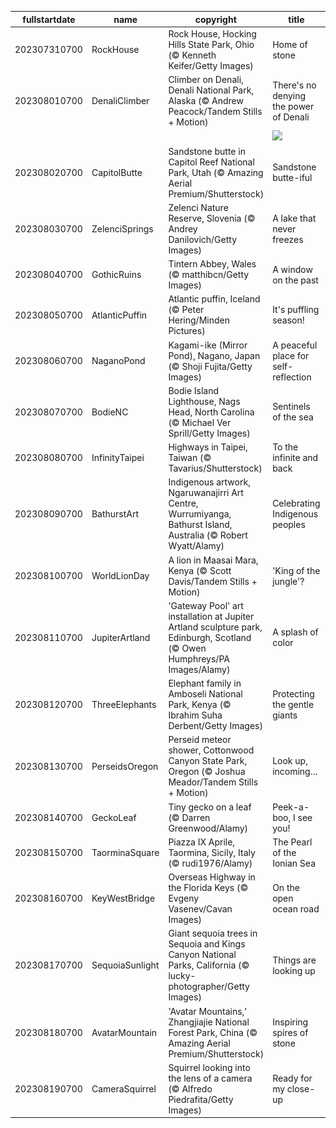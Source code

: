 |fullstartdate|name|copyright|title|image|
|--|--|--|--|--|
202307310700|RockHouse|Rock House, Hocking Hills State Park, Ohio (© Kenneth Keifer/Getty Images)|Home of stone|![](/en-US/2023/08/202307310700RockHouse.jpg)|
202308010700|DenaliClimber|Climber on Denali, Denali National Park, Alaska (© Andrew Peacock/Tandem Stills + Motion)|There's no denying the power of Denali|![](/en-US/2023/08/202308010700DenaliClimber.jpg)|
||||![](/en-US/2023/08/.jpg)|
202308020700|CapitolButte|Sandstone butte in Capitol Reef National Park, Utah (© Amazing Aerial Premium/Shutterstock)|Sandstone butte-iful|![](/en-US/2023/08/202308020700CapitolButte.jpg)|
202308030700|ZelenciSprings|Zelenci Nature Reserve, Slovenia (© Andrey Danilovich/Getty Images)|A lake that never freezes|![](/en-US/2023/08/202308030700ZelenciSprings.jpg)|
202308040700|GothicRuins|Tintern Abbey, Wales (© matthibcn/Getty Images)|A window on the past|![](/en-US/2023/08/202308040700GothicRuins.jpg)|
202308050700|AtlanticPuffin|Atlantic puffin, Iceland (© Peter Hering/Minden Pictures)|It's puffling season!|![](/en-US/2023/08/202308050700AtlanticPuffin.jpg)|
202308060700|NaganoPond|Kagami-ike (Mirror Pond), Nagano, Japan (© Shoji Fujita/Getty Images)|A peaceful place for self-reflection|![](/en-US/2023/08/202308060700NaganoPond.jpg)|
202308070700|BodieNC|Bodie Island Lighthouse, Nags Head, North Carolina (© Michael Ver Sprill/Getty Images)|Sentinels of the sea|![](/en-US/2023/08/202308070700BodieNC.jpg)|
202308080700|InfinityTaipei|Highways in Taipei, Taiwan (© Tavarius/Shutterstock)|To the infinite and back|![](/en-US/2023/08/202308080700InfinityTaipei.jpg)|
202308090700|BathurstArt|Indigenous artwork, Ngaruwanajirri Art Centre, Wurrumiyanga, Bathurst Island, Australia (© Robert Wyatt/Alamy)|Celebrating Indigenous peoples|![](/en-US/2023/08/202308090700BathurstArt.jpg)|
202308100700|WorldLionDay|A lion in Maasai Mara, Kenya (© Scott Davis/Tandem Stills + Motion)|'King of the jungle'?|![](/en-US/2023/08/202308100700WorldLionDay.jpg)|
202308110700|JupiterArtland|'Gateway Pool' art installation at Jupiter Artland sculpture park, Edinburgh, Scotland (© Owen Humphreys/PA Images/Alamy)|A splash of color|![](/en-US/2023/08/202308110700JupiterArtland.jpg)|
202308120700|ThreeElephants|Elephant family in Amboseli National Park, Kenya (© Ibrahim Suha Derbent/Getty Images)|Protecting the gentle giants|![](/en-US/2023/08/202308120700ThreeElephants.jpg)|
202308130700|PerseidsOregon|Perseid meteor shower, Cottonwood Canyon State Park, Oregon (© Joshua Meador/Tandem Stills + Motion)|Look up, incoming…|![](/en-US/2023/08/202308130700PerseidsOregon.jpg)|
202308140700|GeckoLeaf|Tiny gecko on a leaf (© Darren Greenwood/Alamy)|Peek-a-boo, I see you!|![](/en-US/2023/08/202308140700GeckoLeaf.jpg)|
202308150700|TaorminaSquare|Piazza IX Aprile, Taormina, Sicily, Italy (© rudi1976/Alamy)|The Pearl of the Ionian Sea|![](/en-US/2023/08/202308150700TaorminaSquare.jpg)|
202308160700|KeyWestBridge|Overseas Highway in the Florida Keys (© Evgeny Vasenev/Cavan Images)|On the open ocean road|![](/en-US/2023/08/202308160700KeyWestBridge.jpg)|
202308170700|SequoiaSunlight|Giant sequoia trees in Sequoia and Kings Canyon National Parks, California (© lucky-photographer/Getty Images)|Things are looking up|![](/en-US/2023/08/202308170700SequoiaSunlight.jpg)|
202308180700|AvatarMountain|'Avatar Mountains,' Zhangjiajie National Forest Park, China (© Amazing Aerial Premium/Shutterstock)|Inspiring spires of stone|![](/en-US/2023/08/202308180700AvatarMountain.jpg)|
202308190700|CameraSquirrel|Squirrel looking into the lens of a camera (© Alfredo Piedrafita/Getty Images)|Ready for my close-up|![](/en-US/2023/08/202308190700CameraSquirrel.jpg)|
